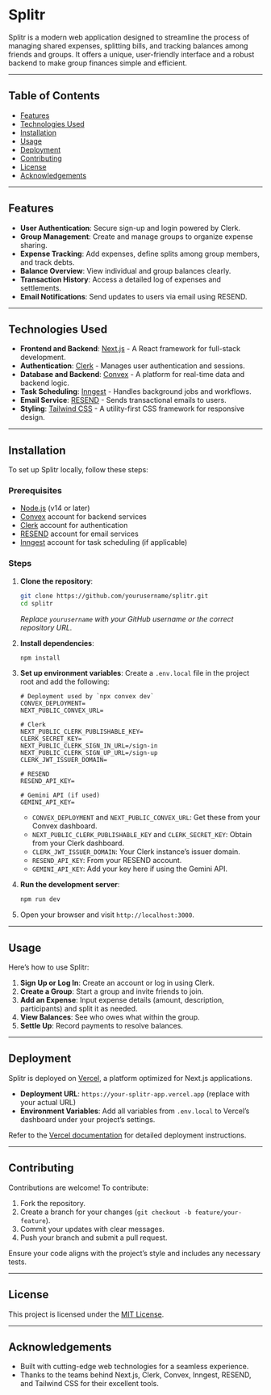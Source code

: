 # Splitr

Splitr is a modern web application designed to streamline the process of managing shared expenses, splitting bills, and tracking balances among friends and groups. It offers a unique, user-friendly interface and a robust backend to make group finances simple and efficient.

---

## Table of Contents

- [Features](#features)
- [Technologies Used](#technologies-used)
- [Installation](#installation)
- [Usage](#usage)
- [Deployment](#deployment)
- [Contributing](#contributing)
- [License](#license)
- [Acknowledgements](#acknowledgements)

---

## Features

- **User Authentication**: Secure sign-up and login powered by Clerk.
- **Group Management**: Create and manage groups to organize expense sharing.
- **Expense Tracking**: Add expenses, define splits among group members, and track debts.
- **Balance Overview**: View individual and group balances clearly.
- **Transaction History**: Access a detailed log of expenses and settlements.
- **Email Notifications**: Send updates to users via email using RESEND.

---

## Technologies Used

- **Frontend and Backend**: [Next.js](https://nextjs.org/) - A React framework for full-stack development.
- **Authentication**: [Clerk](https://clerk.dev/) - Manages user authentication and sessions.
- **Database and Backend**: [Convex](https://convex.dev/) - A platform for real-time data and backend logic.
- **Task Scheduling**: [Inngest](https://inngest.com/) - Handles background jobs and workflows.
- **Email Service**: [RESEND](https://resend.com/) - Sends transactional emails to users.
- **Styling**: [Tailwind CSS](https://tailwindcss.com/) - A utility-first CSS framework for responsive design.

---

## Installation

To set up Splitr locally, follow these steps:

### Prerequisites

- [Node.js](https://nodejs.org/) (v14 or later)
- [Convex](https://convex.dev/) account for backend services
- [Clerk](https://clerk.dev/) account for authentication
- [RESEND](https://resend.com/) account for email services
- [Inngest](https://inngest.com/) account for task scheduling (if applicable)

### Steps

1. **Clone the repository**:
   ```bash
   git clone https://github.com/yourusername/splitr.git
   cd splitr
   ```
   *Replace `yourusername` with your GitHub username or the correct repository URL.*

2. **Install dependencies**:
   ```bash
   npm install
   ```

3. **Set up environment variables**:
   Create a `.env.local` file in the project root and add the following:
   ```
   # Deployment used by `npx convex dev`
   CONVEX_DEPLOYMENT=
   NEXT_PUBLIC_CONVEX_URL=

   # Clerk
   NEXT_PUBLIC_CLERK_PUBLISHABLE_KEY=
   CLERK_SECRET_KEY=
   NEXT_PUBLIC_CLERK_SIGN_IN_URL=/sign-in
   NEXT_PUBLIC_CLERK_SIGN_UP_URL=/sign-up
   CLERK_JWT_ISSUER_DOMAIN=

   # RESEND
   RESEND_API_KEY=

   # Gemini API (if used)
   GEMINI_API_KEY=
   ```
   - `CONVEX_DEPLOYMENT` and `NEXT_PUBLIC_CONVEX_URL`: Get these from your Convex dashboard.
   - `NEXT_PUBLIC_CLERK_PUBLISHABLE_KEY` and `CLERK_SECRET_KEY`: Obtain from your Clerk dashboard.
   - `CLERK_JWT_ISSUER_DOMAIN`: Your Clerk instance’s issuer domain.
   - `RESEND_API_KEY`: From your RESEND account.
   - `GEMINI_API_KEY`: Add your key here if using the Gemini API.

4. **Run the development server**:
   ```bash
   npm run dev
   ```

5. Open your browser and visit `http://localhost:3000`.

---

## Usage

Here’s how to use Splitr:

1. **Sign Up or Log In**: Create an account or log in using Clerk.
2. **Create a Group**: Start a group and invite friends to join.
3. **Add an Expense**: Input expense details (amount, description, participants) and split it as needed.
4. **View Balances**: See who owes what within the group.
5. **Settle Up**: Record payments to resolve balances.

---

## Deployment

Splitr is deployed on [Vercel](https://vercel.com/), a platform optimized for Next.js applications.

- **Deployment URL**: `https://your-splitr-app.vercel.app` (replace with your actual URL)
- **Environment Variables**: Add all variables from `.env.local` to Vercel’s dashboard under your project’s settings.

Refer to the [Vercel documentation](https://vercel.com/docs) for detailed deployment instructions.

---

## Contributing

Contributions are welcome! To contribute:

1. Fork the repository.
2. Create a branch for your changes (`git checkout -b feature/your-feature`).
3. Commit your updates with clear messages.
4. Push your branch and submit a pull request.

Ensure your code aligns with the project’s style and includes any necessary tests.

---

## License

This project is licensed under the [MIT License](LICENSE).

---

## Acknowledgements

- Built with cutting-edge web technologies for a seamless experience.
- Thanks to the teams behind Next.js, Clerk, Convex, Inngest, RESEND, and Tailwind CSS for their excellent tools.

